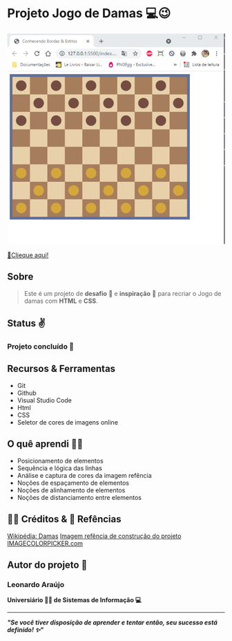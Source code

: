 <h1>Projeto Jogo de Damas 💻😉</h1>

<img src="notas/jogo-dama.png">

<a href="https://araujoleonardo310.github.io/jogo-de-damas/">🔗Clieque aqui!</a>

## Sobre

> Este é um projeto de **desafio** :cartwheeling: e **inspiração** 🤩 para recriar o Jogo de damas com  **HTML** e **CSS**.

## Status ✌️

### Projeto concluído 🚀

## Recursos & Ferramentas 

* Git<br>
* Github<br>
* Visual Studio Code<br>
* Html<br>
* CSS
* Seletor de cores de imagens online

## O quê aprendi 🧑‍💻

* Posicionamento de elementos
* Sequência e lógica das linhas
* Análise e captura de cores da imagem refência
* Noções de espaçamento de elementos
* Noções de alinhamento de elementos
* Noções de distanciamento entre elementos

## 🐧🖖 Créditos & 🔗 Refências 

[Wikipédia: Damas](https://pt.wikipedia.org/wiki/Damas)
[Imagem refência de construção do projeto](https://pt.wikipedia.org/wiki/Damas#/media/Ficheiro:International_draughts.jpg)
[IMAGECOLORPICKER.com](https://imagecolorpicker.com/pt-pt)


## Autor do projeto 👊

### Leonardo Araújo <br>
**Universiário 🧑‍🎓 de Sistemas de Informação 💻**
<hr>

***"Se você tiver disposição de aprender e tentar então, seu sucesso está definido! ✨"*** 

